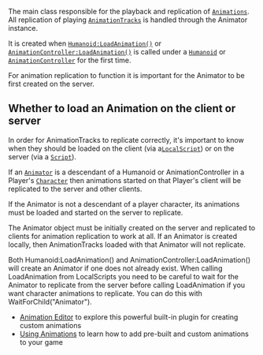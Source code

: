The main class responsible for the playback and replication of
[`Animations`](https://create.roblox.com/docs/reference/engine/classes/Animation). All replication of playing
[`AnimationTracks`](https://create.roblox.com/docs/reference/engine/classes/AnimationTrack) is handled through the Animator
instance.

It is created when [`Humanoid:LoadAnimation()`](https://create.roblox.com/docs/reference/engine/classes/Humanoid#LoadAnimation) or
[`AnimationController:LoadAnimation()`](https://create.roblox.com/docs/reference/engine/classes/AnimationController#LoadAnimation) is called under a [`Humanoid`](https://create.roblox.com/docs/reference/engine/classes/Humanoid)
or [`AnimationController`](https://create.roblox.com/docs/reference/engine/classes/AnimationController) for the first time.

For animation replication to function it is important for the Animator to be
first created on the server.
## Whether to load an Animation on the client or server

In order for AnimationTracks to replicate correctly, it's important to know
when they should be loaded on the client (via a[`LocalScript`](https://create.roblox.com/docs/reference/engine/classes/LocalScript)) or on the
server (via a [`Script`](https://create.roblox.com/docs/reference/engine/classes/Script)).

If an [`Animator`](https://create.roblox.com/docs/reference/engine/classes/Animator) is a descendant of a Humanoid or AnimationController in
a Player's [`Character`](https://create.roblox.com/docs/reference/engine/classes/Player#Character) then animations started on that
Player's client will be replicated to the server and other clients.

If the Animator is not a descendant of a player character, its animations must
be loaded and started on the server to replicate.

The Animator object must be initially created on the server and replicated to
clients for animation replication to work at all. If an Animator is created
locally, then AnimationTracks loaded with that Animator will not replicate.

Both Humanoid:LoadAnimation() and AnimationController:LoadAnimation() will
create an Animator if one does not already exist. When calling LoadAnimation
from LocalScripts you need to be careful to wait for the Animator to replicate
from the server before calling LoadAnimation if you want character animations
to replicate. You can do this with WaitForChild("Animator").

- [Animation Editor](https://create.roblox.com/docs/animation/editor) to explore this powerful
built-in plugin for creating custom animations
- [Using Animations](https://create.roblox.com/docs/animation/using) to learn how to add
pre-built and custom animations to your game